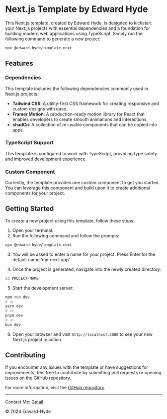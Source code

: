 # Next.js Template by Edward Hyde

This Next.js template, created by Edward Hyde, is designed to kickstart your Next.js projects with essential dependencies and a foundation for building modern web applications using TypeScript. Simply run the following command to generate a new project:

```bash
npx @edward-hyde/template-next
```

## Features

### Dependencies

This template includes the following dependencies commonly used in Next.js projects:

- **Tailwind CSS**: A utility-first CSS framework for creating responsive and custom designs with ease.
- **Framer Motion**: A production-ready motion library for React that enables developers to create smooth animations and interactions.
- **shadCn**: A collection of re-usable components that can be copied into apps.

### TypeScript Support

This template is configured to work with TypeScript, providing type safety and improved development experience.

### Custom Component

Currently, the template provides one custom component to get you started. You can leverage this component and build upon it to create additional components for your project.

## Getting Started

To create a new project using this template, follow these steps:

1. Open your terminal.
2. Run the following command and follow the prompts:

```bash
npx @edward-hyde/template-next
```
3. You will be asked to enter a name for your project. Press Enter for the default name 'my-next-app'.

4. Once the project is generated, navigate into the newly created directory:

```bash
cd PROJECT-NAME
```

5. Start the development server:

```bash
npm run dev
# or
yarn dev
# or
pnpm dev
# or
bun dev
```

6. Open your browser and visit `http://localhost:3000` to see your new Next.js project in action.

## Contributing

If you encounter any issues with the template or have suggestions for improvements, feel free to contribute by submitting pull requests or opening issues on the GitHub repository.

For more information, visit the [GitHub repository](https://github.com/Edward-126/template-next).

---

Contact Me: [Gmail](edwardhyde20126@gmail.com)

&copy; 2024 Edward-Hyde
